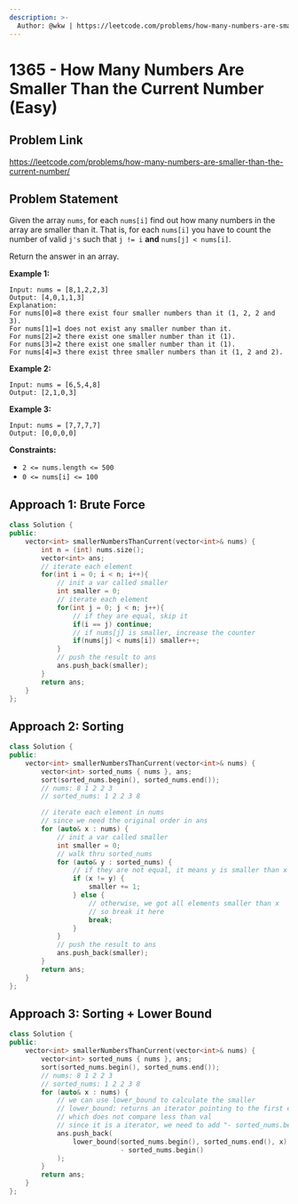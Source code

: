 ```yaml
---
description: >-
  Author: @wkw | https://leetcode.com/problems/how-many-numbers-are-smaller-than-the-current-number/
---
```


# 1365 - How Many Numbers Are Smaller Than the Current Number (Easy)

## Problem Link

https://leetcode.com/problems/how-many-numbers-are-smaller-than-the-current-number/

## Problem Statement

Given the array `nums`, for each `nums[i]` find out how many numbers in the array are smaller than it. That is, for each `nums[i]` you have to count the number of valid `j's` such that `j != i` **and** `nums[j] < nums[i]`.

Return the answer in an array.&#x20;

**Example 1:**

```
Input: nums = [8,1,2,2,3]
Output: [4,0,1,1,3]
Explanation:
For nums[0]=8 there exist four smaller numbers than it (1, 2, 2 and 3).
For nums[1]=1 does not exist any smaller number than it.
For nums[2]=2 there exist one smaller number than it (1).
For nums[3]=2 there exist one smaller number than it (1).
For nums[4]=3 there exist three smaller numbers than it (1, 2 and 2).
```

**Example 2:**

```
Input: nums = [6,5,4,8]
Output: [2,1,0,3]
```

**Example 3:**

```
Input: nums = [7,7,7,7]
Output: [0,0,0,0]
```

**Constraints:**

- `2 <= nums.length <= 500`
- `0 <= nums[i] <= 100`

## Approach 1: Brute Force

<SolutionAuthor name="@wkw"/>

```cpp
class Solution {
public:
    vector<int> smallerNumbersThanCurrent(vector<int>& nums) {
        int n = (int) nums.size();
        vector<int> ans;
        // iterate each element
        for(int i = 0; i < n; i++){
            // init a var called smaller
            int smaller = 0;
            // iterate each element
            for(int j = 0; j < n; j++){
                // if they are equal, skip it
                if(i == j) continue;
                // if nums[j] is smaller, increase the counter
                if(nums[j] < nums[i]) smaller++;
            }
            // push the result to ans
            ans.push_back(smaller);
        }
        return ans;
    }
};
```

## Approach 2: Sorting

<SolutionAuthor name="@wkw"/>

```cpp
class Solution {
public:
    vector<int> smallerNumbersThanCurrent(vector<int>& nums) {
        vector<int> sorted_nums { nums }, ans;
        sort(sorted_nums.begin(), sorted_nums.end());
        // nums: 8 1 2 2 3
        // sorted_nums: 1 2 2 3 8

        // iterate each element in nums
        // since we need the original order in ans
        for (auto& x : nums) {
            // init a var called smaller
            int smaller = 0;
            // walk thru sorted_nums
            for (auto& y : sorted_nums) {
                // if they are not equal, it means y is smaller than x
                if (x != y) {
                    smaller += 1;
                } else {
                    // otherwise, we got all elements smaller than x
                    // so break it here
                    break;
                }
            }
            // push the result to ans
            ans.push_back(smaller);
        }
        return ans;
    }
};
```

## Approach 3: Sorting + Lower Bound

<SolutionAuthor name="@wkw"/>

```cpp
class Solution {
public:
    vector<int> smallerNumbersThanCurrent(vector<int>& nums) {
        vector<int> sorted_nums { nums }, ans;
        sort(sorted_nums.begin(), sorted_nums.end());
        // nums: 8 1 2 2 3
        // sorted_nums: 1 2 2 3 8
        for (auto& x : nums) {
            // we can use lower_bound to calculate the smaller
            // lower_bound: returns an iterator pointing to the first element in the range [first,last)
            // which does not compare less than val
            // since it is a iterator, we need to add "- sorted_nums.begin()" to get the number of elements.
            ans.push_back(
                lower_bound(sorted_nums.begin(), sorted_nums.end(), x)
                            - sorted_nums.begin()
            );
        }
        return ans;
    }
};
```
